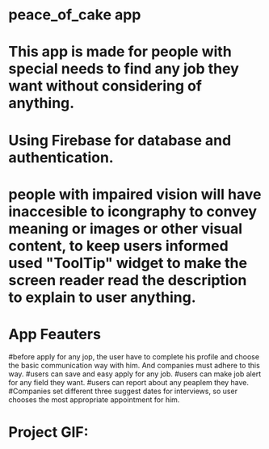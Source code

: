 # peace_of_cake app

# This app is made for people with special needs to find any job they want without considering of anything.
# Using Firebase for database and authentication.
# people with impaired vision will have inaccesible to icongraphy to convey meaning or images or other visual content, to keep users informed used "ToolTip" widget to make the screen reader read the description to explain to user anything. 


# App Feauters
  #before apply for any jop, the user have to complete his profile and choose the basic communication way with him. And companies must adhere to this way.
  #users can save and easy apply for any job.
  #users can make job alert for any field they want.
  #users can report about any peaplem they have.
  #Companies set different three suggest dates for interviews, so user chooses the most appropriate appointment for him.

# Project GIF:

